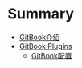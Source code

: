 # Summary

* [GitBook介绍](README.md)
* [GitBook Plugins](chapter1.md)
  * [GitBook配置](chapter1/gitbookpei-zhi.md)


